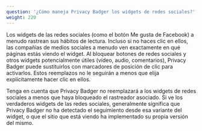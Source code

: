 ```yaml
---
question: '¿Cómo maneja Privacy Badger los widgets de redes sociales?'
weight: 220
---
```


Los widgets de las redes sociales (como el botón Me gusta de Facebook) a menudo rastrean sus hábitos de lectura. Incluso si no haces clic en ellos, las compañías de medios sociales a menudo ven exactamente en qué páginas estás viendo el widget. Al bloquear botones de redes sociales y otros widgets potencialmente útiles (vídeo, audio, comentarios), Privacy Badger puede sustituirlos con marcadores de posición de clic para activarlos. Estos reemplazos no le seguirán a menos que elija explícitamente hacer clic en ellos.

Tenga en cuenta que Privacy Badger no reemplazará a los widgets de redes sociales a menos que haya bloqueado el rastreador asociado. Si ve los verdaderos widgets de las redes sociales, generalmente significa que Privacy Badger no ha detectado el seguimiento desde esa variante del widget, o que el sitio que está viendo ha implementado su propia versión del mismo.
